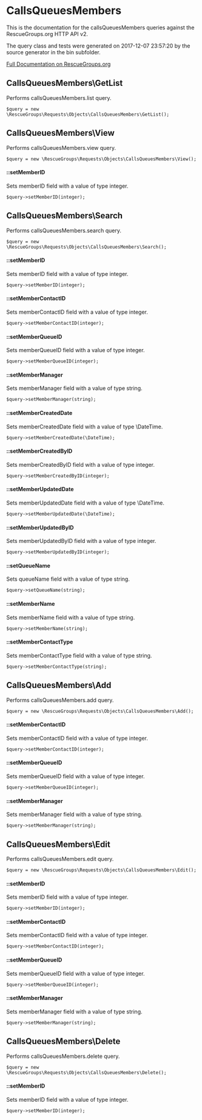 # CallsQueuesMembers

This is the documentation for the callsQueuesMembers queries against the RescueGroups.org HTTP API v2.

The query class and tests were generated on 2017-12-07 23:57:20 by the source generator in the bin subfolder.

[Full Documentation on RescueGroups.org](https://userguide.rescuegroups.org/display/APIDG/Object+definitions#Objectdefinitions-callsQueuesMembers)

## CallsQueuesMembers\GetList

Performs callsQueuesMembers.list query.

    $query = new \RescueGroups\Requests\Objects\CallsQueuesMembers\GetList();



## CallsQueuesMembers\View

Performs callsQueuesMembers.view query.

    $query = new \RescueGroups\Requests\Objects\CallsQueuesMembers\View();

#### ::setMemberID

Sets memberID field with a value of type integer.

    $query->setMemberID(integer);



## CallsQueuesMembers\Search

Performs callsQueuesMembers.search query.

    $query = new \RescueGroups\Requests\Objects\CallsQueuesMembers\Search();

#### ::setMemberID

Sets memberID field with a value of type integer.

    $query->setMemberID(integer);

#### ::setMemberContactID

Sets memberContactID field with a value of type integer.

    $query->setMemberContactID(integer);

#### ::setMemberQueueID

Sets memberQueueID field with a value of type integer.

    $query->setMemberQueueID(integer);

#### ::setMemberManager

Sets memberManager field with a value of type string.

    $query->setMemberManager(string);

#### ::setMemberCreatedDate

Sets memberCreatedDate field with a value of type \DateTime.

    $query->setMemberCreatedDate(\DateTime);

#### ::setMemberCreatedByID

Sets memberCreatedByID field with a value of type integer.

    $query->setMemberCreatedByID(integer);

#### ::setMemberUpdatedDate

Sets memberUpdatedDate field with a value of type \DateTime.

    $query->setMemberUpdatedDate(\DateTime);

#### ::setMemberUpdatedByID

Sets memberUpdatedByID field with a value of type integer.

    $query->setMemberUpdatedByID(integer);

#### ::setQueueName

Sets queueName field with a value of type string.

    $query->setQueueName(string);

#### ::setMemberName

Sets memberName field with a value of type string.

    $query->setMemberName(string);

#### ::setMemberContactType

Sets memberContactType field with a value of type string.

    $query->setMemberContactType(string);



## CallsQueuesMembers\Add

Performs callsQueuesMembers.add query.

    $query = new \RescueGroups\Requests\Objects\CallsQueuesMembers\Add();

#### ::setMemberContactID

Sets memberContactID field with a value of type integer.

    $query->setMemberContactID(integer);

#### ::setMemberQueueID

Sets memberQueueID field with a value of type integer.

    $query->setMemberQueueID(integer);

#### ::setMemberManager

Sets memberManager field with a value of type string.

    $query->setMemberManager(string);



## CallsQueuesMembers\Edit

Performs callsQueuesMembers.edit query.

    $query = new \RescueGroups\Requests\Objects\CallsQueuesMembers\Edit();

#### ::setMemberID

Sets memberID field with a value of type integer.

    $query->setMemberID(integer);

#### ::setMemberContactID

Sets memberContactID field with a value of type integer.

    $query->setMemberContactID(integer);

#### ::setMemberQueueID

Sets memberQueueID field with a value of type integer.

    $query->setMemberQueueID(integer);

#### ::setMemberManager

Sets memberManager field with a value of type string.

    $query->setMemberManager(string);



## CallsQueuesMembers\Delete

Performs callsQueuesMembers.delete query.

    $query = new \RescueGroups\Requests\Objects\CallsQueuesMembers\Delete();

#### ::setMemberID

Sets memberID field with a value of type integer.

    $query->setMemberID(integer);





